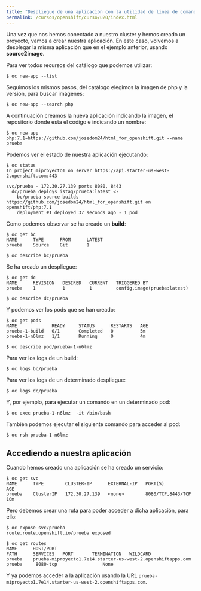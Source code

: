 ```yaml
---
title: "Despliegue de una aplicación con la utilidad de línea de comandos oc"
permalink: /cursos/openshift/curso/u20/index.html
---
```


Una vez que nos hemos conectado a nuestro cluster y hemos creado un proyecto, vamos a crear nuestra aplicación. En este caso, volvemos a desplegar la misma aplicación que en el ejemplo anterior, usando **source2image**.

Para ver todos recursos del catálogo que podemos utilizar:

    $ oc new-app --list

Seguimos los mismos pasos, del catálogo elegimos la imagen de php y la versión, para buscar imágenes:

    $ oc new-app --search php

A continuación creamos la nueva aplicación indicando la imagen, el repositorio donde esta el código e indicando un nombre:

    $ oc new-app php:7.1~https://github.com/josedom24/html_for_openshift.git --name prueba

Podemos ver el estado de nuestra aplicación ejecutando:

    $ oc status
    In project miproyecto1 on server https://api.starter-us-west-2.openshift.com:443

    svc/prueba - 172.30.27.139 ports 8080, 8443
      dc/prueba deploys istag/prueba:latest <-
        bc/prueba source builds https://github.com/josedom24/html_for_openshift.git on openshift/php:7.1 
        deployment #1 deployed 37 seconds ago - 1 pod

Como podemos observar se ha creado un **build**:

    $ oc get bc
    NAME      TYPE      FROM      LATEST
    prueba    Source    Git       1

    $ oc describe bc/prueba

Se ha creado un despliegue:

    $ oc get dc
    NAME      REVISION   DESIRED   CURRENT   TRIGGERED BY
    prueba    1          1         1         config,image(prueba:latest)

    $ oc describe dc/prueba

Y podemos ver los pods que se han creado:

    $ oc get pods
    NAME             READY     STATUS      RESTARTS   AGE
    prueba-1-build   0/1       Completed   0          5m
    prueba-1-n6lmz   1/1       Running     0          4m

    $ oc describe pod/prueba-1-n6lmz

Para ver los logs de un build:

    $ oc logs bc/prueba

Para ver los logs de un determinado despliegue:

    $ oc logs dc/prueba

Y, por ejemplo, para ejecutar un comando en un determinado pod:

    $ oc exec prueba-1-n6lmz  -it /bin/bash

También podemos ejecutar el siguiente comando para acceder al pod:

    $ oc rsh prueba-1-n6lmz

## Accediendo a nuestra aplicación

Cuando hemos creado una aplicación se ha creado un servicio:

    $ oc get svc
    NAME      TYPE        CLUSTER-IP      EXTERNAL-IP   PORT(S)             AGE
    prueba    ClusterIP   172.30.27.139   <none>        8080/TCP,8443/TCP   10m

Pero debemos crear una ruta para poder acceder a dicha aplicación, para ello:

    $ oc expose svc/prueba
    route.route.openshift.io/prueba exposed
    
    $ oc get routes
    NAME      HOST/PORT                                                     PATH      SERVICES   PORT       TERMINATION   WILDCARD
    prueba    prueba-miproyecto1.7e14.starter-us-west-2.openshiftapps.com             prueba     8080-tcp                 None

Y ya podemos acceder a la aplicación usando la URL `prueba-miproyecto1.7e14.starter-us-west-2.openshiftapps.com`.

